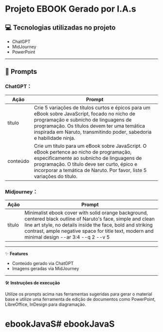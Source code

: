 # Projeto EBOOK Gerado por I.A.s


## 💻 Tecnologias utilizadas no projeto

- ChatGPT  
- MidJourney  
- PowerPoint  

---

## 🧠 Prompts

### ChatGPT：

| Ação      | Prompt                                                                                                                       |
|-----------|------------------------------------------------------------------------------------------------------------------------------|
| título    | Crie 5 variações de títulos curtos e épicos para um eBook sobre JavaScript, focado no nicho de programação e subnicho de linguagens de programação. Os títulos devem ter uma temática inspirada em Naruto, transmitindo poder, sabedoria e habilidade ninja. |
| conteúdo  | Crie um título para um eBook sobre JavaScript. O eBook pertence ao nicho de programação, especificamente ao subnicho de linguagens de programação. O título deve ser curto, épico e incorporar a temática de Naruto. Por favor, liste 5 variações do título. |

### Midjourney：

| Ação      | Prompt                                                                                     |
|-----------|--------------------------------------------------------------------------------------------|
| título    | Minimalist ebook cover with solid orange background, centered black outline of Naruto's face, simple and clean line art style, no details inside the face, bold and striking contrast, ample negative space for title text, modern and minimal design --ar 3:4 --q 2 --v 5 |

---

✨ **Features**

- Conteúdo gerado via ChatGPT  
- Imagens geradas via MidJourney  

---


🛠️ **Instruções de execução**

Utilize os prompts acima nas ferramentas sugeridas para gerar o material base e utilize uma ferramenta de edição de documentos como PowerPoint, LibreOffice, InDesign para diagramação.
# ebookJavaS# ebookJavaS
